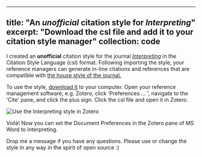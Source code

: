
---
title: "An ***unofficial*** citation style for <i>Interpreting</i>"
excerpt: "Download the csl file and add it to your citation style manager"
collection: code
---

I created an **unofficial** citation style for the journal [*Interpreting*](https://benjamins.com/catalog/intp) in the Citation Style Language (csl) format. Following importing the style, your reference managers can generate in-line citations and references that are compatible with [the house style of the journal.](https://benjamins.com/catalog/intp/guidelines) 

To use the style, [download it](https://nannan-liu.github.io/files/interpreting.csl) to your computer. Open your reference management software, e.g. Zotero, click 'Preferences ... ', navigate to the 'Cite' pane, and click the plus sign. Click the csl file and open it in Zotero. 

![Use the Interpreting style in Zotero](https://ibb.co/TTsygnF)

Voilà! Now you can set the Document Preferences in the Zotero pane of MS Word to Interpreting. 

Drop me a message if you have any questions. Please use or change the style in any way in the spirit of open source :)